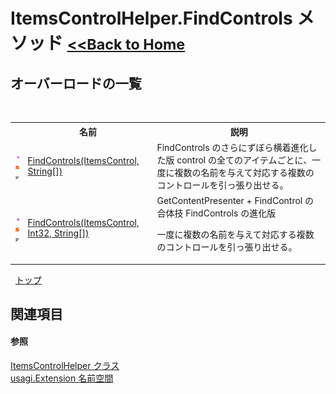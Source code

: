 # ItemsControlHelper.FindControls メソッド <small>[<<Back to Home](https://github.com/usagi/usagi.cs/blob/master/Help/Home.md)</small> 


## オーバーロードの一覧
&nbsp;<table><tr><th></th><th>名前</th><th>説明</th></tr><tr><td>![Public メソッド](media/pubmethod.gif "Public メソッド")![静的メンバー](media/static.gif "静的メンバー")![Code example](media/CodeExample.png "Code example")</td><td><a href="M_usagi_Extension_ItemsControlHelper_FindControls_1.md">FindControls(ItemsControl, String[])</a></td><td>
FindControls のさらにずぼら横着進化した版 control の全てのアイテムごとに、一度に複数の名前を与えて対応する複数のコントロールを引っ張り出せる。</td></tr><tr><td>![Public メソッド](media/pubmethod.gif "Public メソッド")![静的メンバー](media/static.gif "静的メンバー")![Code example](media/CodeExample.png "Code example")</td><td><a href="M_usagi_Extension_ItemsControlHelper_FindControls.md">FindControls(ItemsControl, Int32, String[])</a></td><td>
GetContentPresenter + FindControl の合体技 FindControls の進化版 

一度に複数の名前を与えて対応する複数のコントロールを引っ張り出せる。</td></tr></table>&nbsp;
<a href="#itemscontrolhelper.findcontrols-メソッド">トップ</a>

## 関連項目


#### 参照
<a href="T_usagi_Extension_ItemsControlHelper.md">ItemsControlHelper クラス</a><br /><a href="N_usagi_Extension.md">usagi.Extension 名前空間</a><br />